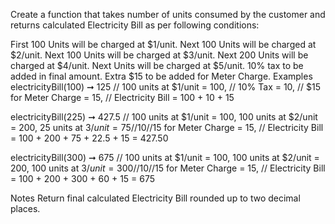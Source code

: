 Create a function that takes number of units consumed by the customer and returns calculated Electricity Bill as per following conditions:

First 100 Units will be charged at $1/unit.
Next 100 Units will be charged at $2/unit.
Next 100 Units will be charged at $3/unit.
Next 200 Units will be charged at $4/unit.
Next Units will be charged at $5/unit.
10% tax to be added in final amount.
Extra $15 to be added for Meter Charge.
Examples
electricityBill(100) ➞ 125
// 100 units at $1/unit = 100,
// 10% Tax = 10,
// $15 for Meter Charge = 15,
// Electricity Bill = 100 + 10 + 15

electricityBill(225) ➞ 427.5
// 100 units at $1/unit = 100, 100 units at $2/unit = 200, 25 units at $3/unit = 75
// 10% Tax = 37.5,
// 15$ for Meter Charge = 15,
// Electricity Bill = 100 + 200 + 75 + 22.5 + 15 = 427.50

electricityBill(300) ➞ 675
// 100 units at $1/unit = 100, 100 units at $2/unit = 200, 100 units at $3/unit = 300
// 10% Tax = 60,
// 15$ for Meter Charge = 15,
// Electricity Bill = 100 + 200 + 300 + 60 + 15 = 675

Notes
Return final calculated Electricity Bill rounded up to two decimal places.
